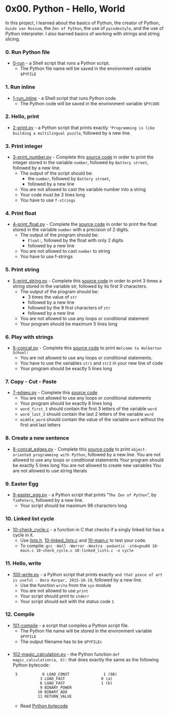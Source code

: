 # 0x00. Python - Hello, World

In this project, I learned about the basics of Python, the creator of Python, ```Guido van Rossum```, the ```Zen of Python```, the use of ```pycodestyle```, and the use of Python interpreter. I also learned basics of working with strings and string slicing.

### 0. Run Python file
- [0-run](https://github.com/jacobgbemi/alx-higher_level_programming/blob/master/0x00-python-hello_world/0-run) - a Shell script that runs a Python script.
  - The Python file name will be saved in the environment variable ```$PYFILE```

### 1. Run inline
- [1-run_inline](https://github.com/jacobgbemi/alx-higher_level_programming/blob/master/0x00-python-hello_world/1-run_inline) - a Shell script that runs Python code.
  - The Python code will be saved in the environment variable ```$PYCODE```
  
### 2. Hello, print
- [2-print.py](https://github.com/jacobgbemi/alx-higher_level_programming/blob/master/0x00-python-hello_world/2-print.py) - a Python script that prints exactly ```"Programming is like building a multilingual puzzle```, followed by a new line.

### 3. Print integer
- [3-print_number.py](https://github.com/jacobgbemi/alx-higher_level_programming/blob/master/0x00-python-hello_world/3-print_number.py) - Complete this [source code](https://github.com/holbertonschool/0x00.py/blob/master/3-print_number.py) in order to print the integer stored in the variable ```number```, followed by ```Battery street```, followed by a new line.
  - The output of the script should be:
    - the ```number```, followed by ```Battery street```,
    - followed by a new line
  - You are not allowed to cast the variable number into a string
  - Your code must be 3 lines long
  - You have to use ```f-strings```

### 4. Print float
- [4-print_float.py](https://github.com/jacobgbemi/alx-higher_level_programming/blob/master/0x00-python-hello_world/4-print_float.py) - Complete the [source code](https://github.com/holbertonschool/0x00.py/blob/master/4-print_float.py) in order to print the float stored in the variable ```number``` with a precision of 2 digits.
  - The output of the program should be:
    - ```Float:```, followed by the float with only 2 digits
    - followed by a new line
  - You are not allowed to cast ```number``` to string
  - You have to use f-strings
  
### 5. Print string
- [5-print_string.py](https://github.com/jacobgbemi/alx-higher_level_programming/blob/master/0x00-python-hello_world/5-print_string.py) - Complete this [source code](https://github.com/holbertonschool/0x00.py/blob/master/5-print_string.py) in order to print 3 times a string stored in the variable str, followed by its first 9 characters.
  - The output of the program should be:
    - 3 times the value of ```str```
    - followed by a new line
    - followed by the 9 first characters of ```str```
    - followed by a new line
  - You are not allowed to use any loops or conditional statement
  - Your program should be maximum 5 lines long

### 6. Play with strings
- [6-concat.py](https://github.com/jacobgbemi/alx-higher_level_programming/blob/master/0x00-python-hello_world/6-concat.py) - Complete this [source code](https://github.com/holbertonschool/0x00.py/blob/master/6-concat.py) to print ```Welcome to Holberton School!```
  - You are not allowed to use any loops or conditional statements.
  - You have to use the variables ```str1``` and ```str2``` in your new line of code
  - Your program should be exactly 5 lines long
  
### 7. Copy - Cut - Paste
- [7-edges.py](https://github.com/jacobgbemi/alx-higher_level_programming/blob/master/0x00-python-hello_world/7-edges.py) - Complete this [source code](https://github.com/holbertonschool/0x00.py/blob/master/7-edges.py)
  - You are not allowed to use any loops or conditional statements
  - Your program should be exactly 8 lines long
  - ```word_first_3``` should contain the first 3 letters of the variable ```word```
  - ```word_last_2``` should contain the last 2 letters of the variable ```word```
  - ```middle_word``` should contain the value of the variable ```word``` without the first and last letters

### 8. Create a new sentence
- [8-concat_edges.py](https://github.com/jacobgbemi/alx-higher_level_programming/blob/master/0x00-python-hello_world/8-concat_edges.py) - Complete this [source code](https://github.com/holbertonschool/0x00.py/blob/master/8-concat_edges.py) to print ```object-oriented programming with Python```, followed by a new line.
You are not allowed to use any loops or conditional statements
Your program should be exactly 5 lines long
You are not allowed to create new variables
You are not allowed to use string literals

### 9. Easter Egg
- [9-easter_egg.py](https://github.com/jacobgbemi/alx-higher_level_programming/blob/master/0x00-python-hello_world/9-easter_egg.py) - a Python script that prints “```The Zen of Python```”, by ```TimPeters```, followed by a new line.
  - Your script should be maximum 98 characters long
  
### 10. Linked list cycle
- [10-check_cycle.c](https://github.com/jacobgbemi/alx-higher_level_programming/blob/master/0x00-python-hello_world/10-check_cycle.c) - a function in C that checks if a singly linked list has a cycle in it.
  - Use [lists.h](https://github.com/jacobgbemi/alx-higher_level_programming/blob/master/0x00-python-hello_world/lists.h), [10-linked_lists.c](https://github.com/jacobgbemi/alx-higher_level_programming/blob/master/0x00-python-hello_world/10-linked_lists.c) and [10-main.c](https://github.com/jacobgbemi/alx-higher_level_programming/blob/master/0x00-python-hello_world/10-main.c) to test your code.
  - To compile: ```gcc -Wall -Werror -Wextra -pedantic -std=gnu89 10-main.c 10-check_cycle.c 10-linked_lists.c -o cycle```

### 11. Hello, write
- [100-write.py](https://github.com/jacobgbemi/alx-higher_level_programming/blob/master/0x00-python-hello_world/100-write.py) - a Python script that prints exactly ```and that piece of art is useful - Dora Korpar, 2015-10-19```, followed by a new line.
  - Use the function ```write``` from the ```sys``` module
  - You are not allowed to use ```print```
  - Your script should print to ```stderr```
  - Your script should exit with the status code ```1```

### 12. Compile
- [101-compile](https://github.com/jacobgbemi/alx-higher_level_programming/blob/master/0x00-python-hello_world/101-compile) - a script that compiles a Python script file.
  - The Python file name will be stored in the environment variable ```$PYFILE```
  - The output filename has to be ```$PYFILEc```
  
### 
- [102-magic_calculation.py](https://github.com/jacobgbemi/alx-higher_level_programming/blob/master/0x00-python-hello_world/102-magic_calculation.py) -  the Python function ```def magic_calculation(a, b):``` that does exactly the same as the following Python bytecode:
  ```
   3           0 LOAD_CONST               1 (98)
              3 LOAD_FAST                0 (a)
              6 LOAD_FAST                1 (b)
              9 BINARY_POWER
             10 BINARY_ADD
             11 RETURN_VALUE
  ```
  - Read [Python bytecode](https://docs.python.org/3.4/library/dis.html)
